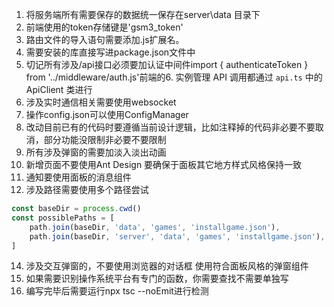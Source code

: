 1. 将服务端所有需要保存的数据统一保存在server\data 目录下
2. 前端使用的token存储键是'gsm3_token'
3. 路由文件的导入语句需要添加.js扩展名。
4. 需要安装的库直接写进package.json文件中
5. 切记所有涉及/api接口必须要加认证中间件import { authenticateToken } from '../middleware/auth.js'前端的6. 实例管理 API 调用都通过 `api.ts` 中的 ApiClient 类进行
7. 涉及实时通信相关需要使用websocket
8. 操作config.json可以使用ConfigManager
9. 改动目前已有的代码时要遵循当前设计逻辑，比如注释掉的代码非必要不要取消，部分功能没限制非必要不要限制
10. 所有涉及弹窗的需要加淡入淡出动画
11. 新增页面不要使用Ant Design 要确保于面板其它地方样式风格保持一致
12. 通知要使用面板的消息组件
13. 涉及路径需要使用多个路径尝试
```typescript
const baseDir = process.cwd()
const possiblePaths = [
    path.join(baseDir, 'data', 'games', 'installgame.json'),           // 打包后的路径
    path.join(baseDir, 'server', 'data', 'games', 'installgame.json'), // 开发环境路径
]
```
14. 涉及交互弹窗的，不要使用浏览器的对话框 使用符合面板风格的弹窗组件
15. 如果需要识别操作系统平台有专门的函数，你需要查找不需要单独写
16. 编写完毕后需要运行npx tsc --noEmit进行检测